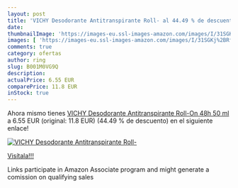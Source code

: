 ```yaml
---
layout: post
title: 'VICHY Desodorante Antitranspirante Roll- al 44.49 % de descuento'
date: 
thumbnailImage: 'https://images-eu.ssl-images-amazon.com/images/I/31SGKj%2BRfDL._SL200_.jpg'
images: [ 'https://images-eu.ssl-images-amazon.com/images/I/31SGKj%2BRfDL._SL200_.jpg' ]
comments: true
category: ofertas
author: ring
slug: B001M0VG9Q
description:
actualPrice: 6.55 EUR
comparePrice: 11.8 EUR
inStock: true
---
```


Ahora mismo tienes [VICHY Desodorante Antitranspirante Roll-On 48h 50 ml](https://www.amazon.es/dp/B001M0VG9Q/?tag=tolees-21) a 6.55 EUR (original: 11.8 EUR) (44.49 %  de descuento) en el siguiente enlace!

[![VICHY Desodorante Antitranspirante Roll-](https://images-eu.ssl-images-amazon.com/images/I/31SGKj%2BRfDL._SL200_.jpg)](https://www.amazon.es/dp/B001M0VG9Q/?tag=tolees-21)

[Visítala!!!](https://www.amazon.es/dp/B001M0VG9Q/?tag=tolees-21)

Links participate in Amazon Associate program and might generate a comission on qualifying sales
